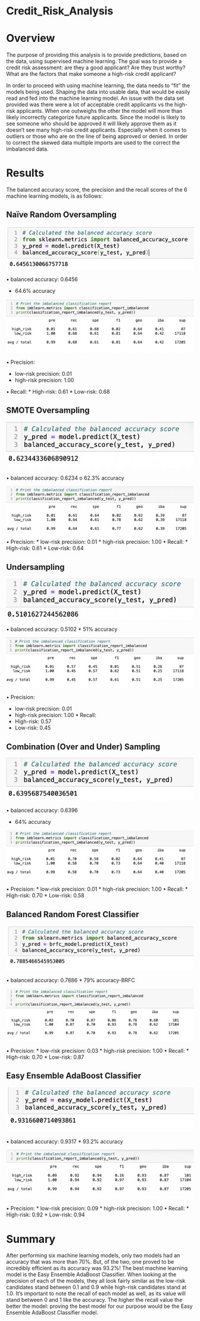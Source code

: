 # Credit_Risk_Analysis

# Overview

The purpose of providing this analysis is to provide predictions, based on the data, using supervised machine learning. The goal was to provide a credit risk assessment: are they a good applicant? Are they trust worthy? What are the factors that make someone a high-risk credit applicant? 

In order to proceed with using machine learning, the data needs to “fit” the models being used. Shaping the data into usable data, that would be easily read and fed into the machine learning model. An issue with the data set provided was there were a lot of acceptable credit applicants vs the high-risk applicants. When one outweighs the other the model will more than likely incorrectly categorize future applicants. Since the model is likely to see someone who should be approved it will likely approve them as it doesn’t see many high-risk credit applicants. Especially when it comes to outliers or those who are on the line of being approved or denied. In order to correct the skewed data multiple imports are used to the correct the imbalanced data. 

# Results

The balanced accuracy score, the precision and the recall scores of the 6 machine learning models, is as follows: 

## Naïve Random Oversampling

![](images/oversample_acc.png)

•	balanced accuracy: 0.6456 
   *	64.6% accuracy 

![](images/oversample_report.png)

•	Precision: 
   * low-risk precision: 0.01
   * high-risk precision: 1.00

•	Recall: 
	 * High-risk: 0.61
	 * Low-risk: 0.68

## SMOTE Oversampling 

![](images/SMOTE_acc.png)

•	balanced accuracy: 0.6234
o	62.3% accuracy 

![](images/SMOTE_report.png)
•	Precision: 
	* low-risk precision: 0.01
	* high-risk precision: 1.00
•	Recall: 
 	* High-risk: 0.61
	* Low-risk: 0.64

## Undersampling 

![](images/under_acc.png)

•	balanced accuracy: 0.5102
    * 51% accuracy 

![](images/under_report.png)

•	Precision: 
 * low-risk precision: 0.01
 * high-risk precision: 1.00
•	Recall: 
 * High-risk: 0.57
 * Low-risk: 0.45

## Combination (Over and Under) Sampling

![](images/combo_acc.png)

•	balanced accuracy: 0.6396 
 * 64% accuracy 

![](images/combo_report.png)

•	Precision: 
	* low-risk precision: 0.01
	* high-risk precision: 1.00
•	Recall: 
	* High-risk: 0.70
	* Low-risk: 0.58


## Balanced Random Forest Classifier

![](images/BRFC_acc.png)

•	balanced accuracy: 0.7886
	* 79% accuracy-BRFC

![](images/BRFC_report.png)

•	Precision: 
 	* low-risk precision: 0.03
 	* high-risk precision: 1.00
•	Recall: 
 	* High-risk: 0.70
	* Low-risk: 0.87


## Easy Ensemble AdaBoost Classifier

![](images/ENABC_acc.png)

•	balanced accuracy: 0.9317
	* 93.2% accuracy 

![](images/ENABC_report.png)

•	Precision: 
	* low-risk precision: 0.09
	* high-risk precision: 1.00
•	Recall: 
	* High-risk: 0.92
	* Low-risk: 0.94


# Summary 
After performing six machine learning models, only two models had an accuracy that was more than 70%. But, of the two, one proved to be incredibly efficient as its accuracy was 93.2%! The best machine learning model is the Easy Ensemble AdaBoost Classifier. When looking at the precision of each of the models, they all look fairly similar as the low-risk candidates stand between 0.1 and 0.9 while high-risk candidates stand at 1.0. It’s important to note the recall of each model as well, as its value will stand between 0 and 1 like the accuracy. The higher the recall value the better the model: proving the best model for our purpose would be the Easy Ensemble AdaBoost Classifier model.

